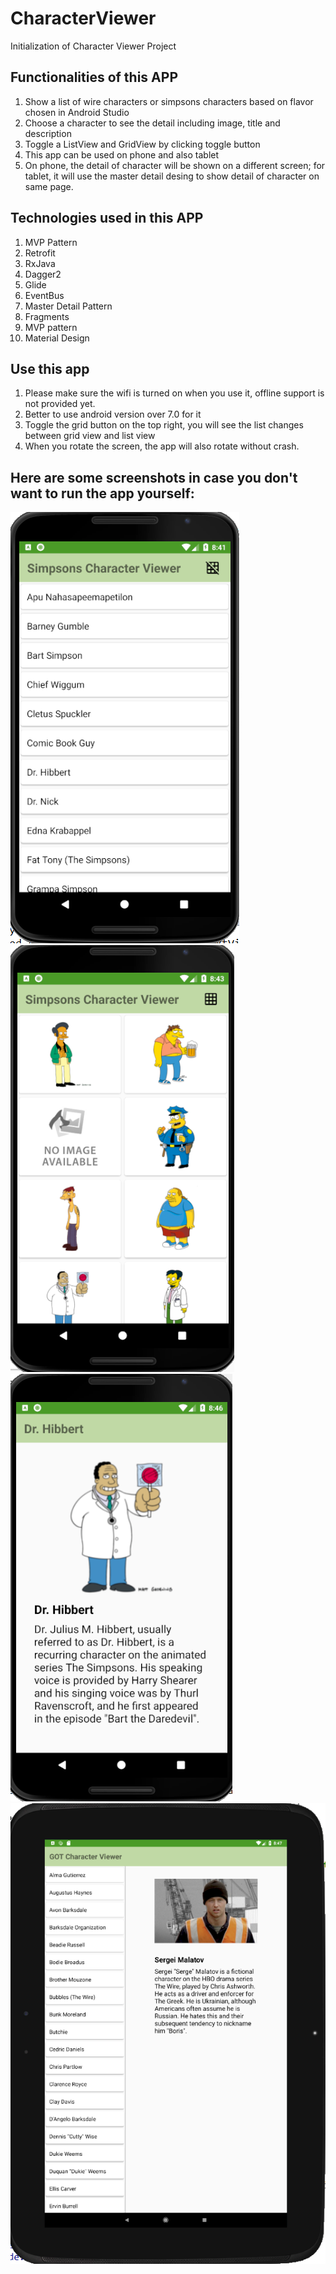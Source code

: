 # CharacterViewer
Initialization of Character Viewer Project
## Functionalities of this APP 
  1. Show a list of wire characters or simpsons characters based on flavor chosen in Android Studio
  2. Choose a character to see the detail including image, title and description
  3. Toggle a ListView and GridView by clicking toggle button
  4. This app can be used on phone and also tablet
  5. On phone, the detail of character will be shown on a different screen; for tablet, it will use the master detail desing to show 
     detail of character on same page.
     
## Technologies used in this APP 
  1. MVP Pattern
  2. Retrofit
  3. RxJava
  4. Dagger2
  5. Glide
  6. EventBus
  7. Master Detail Pattern
  8. Fragments
  9. MVP pattern
  10. Material Design
  
  
## Use this app 
  1. Please make sure the wifi is turned on when you use it, offline support is not provided yet.
  2. Better to use android version over 7.0 for it
  3. Toggle the grid button on the top right, you will see the list changes between grid view and list view
  4. When you rotate the screen, the app will also rotate without crash.
  
## Here are some screenshots in case you don't want to run the app yourself:

![Alt text](phone_list_page.PNG?raw=true "Title")
![Alt text](phone_grid_page.PNG?raw=true "Title")
![Alt text](phone_detail_page.PNG?raw=true "Title")
![Alt text](tablet_master_detail.PNG?raw=true "Title")
